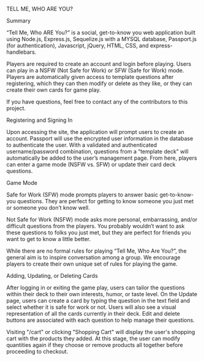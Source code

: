 TELL ME, WHO ARE YOU?

Summary

“Tell Me, Who ARE You?” is a social, get-to-know you web application built using Node.js, Express.js, Sequelize.js with a MYSQL database, Passport.js (for authentication), Javascript, jQuery, HTML, CSS, and express-handlebars.

Players are required to create an account and login before playing. Users can play in a NSFW (Not Safe for Work) or SFW (Safe for Work) mode. Players are automatically given access to template questions after registering, which they can then modify or delete as they like, or they can create their own cards for game play.

If you have questions, feel free to contact any of the contributors to this project.

Registering and Signing In

Upon accessing the site, the application will prompt users to create an account. Passport will use the encrypted user information in the database to authenticate the user. With a validated and authenticated username/password combination, questions from a “template deck” will automatically be added to the user’s management page. From here, players can enter a game mode (NSFW vs. SFW) or update their card deck questions.

Game Mode

Safe for Work (SFW) mode prompts players to answer basic get-to-know-you questions. They are perfect for getting to know someone you just met or someone you don’t know well. 

Not Safe for Work (NSFW) mode asks more personal, embarrassing, and/or difficult questions from the players. You probably wouldn’t want to ask these questions to folks you just met, but they are perfect for friends you want to get to know a little better. 

While there are no formal rules for playing “Tell Me, Who Are You?”, the general aim is to inspire conversation among a group. We encourage players to create their own unique set of rules for playing the game.

Adding, Updating, or Deleting Cards

After logging in or exiting the game play, users can tailor the questions within their deck to their own interests, humor, or taste level. On the Update page, users can create a card by typing the question in the text field and select whether it is safe for work or not. Users will also see a visual representation of all the cards currently in their deck. Edit and delete buttons are associated with each question to help manage their questions.

Visiting "/cart" or clicking "Shopping Cart" will display the user's shopping cart with the products they added. At this stage, the user can modify quantities again if they choose or remove products all together before proceeding to checkout.

